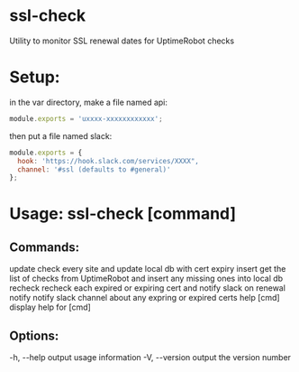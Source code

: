 # ssl-check
Utility to monitor SSL renewal dates for UptimeRobot checks

Setup:
===
in the var directory, make a file named api:
```javascript
module.exports = 'uxxxx-xxxxxxxxxxxx';
```
then put a file named slack:
```javascript
module.exports = {
  hook: 'https://hook.slack.com/services/XXXX",
  channel: '#ssl (defaults to #general)'
};
```

Usage: ssl-check [command]
===
Commands:
---
update      check every site and update local db with cert expiry
insert      get the list of checks from UptimeRobot and insert any missing ones into local db
recheck     recheck each expired or expiring cert and notify slack on renewal
notify      notify slack channel about any expring or expired certs
help [cmd]  display help for [cmd]

Options:
---
-h, --help     output usage information
-V, --version  output the version number


